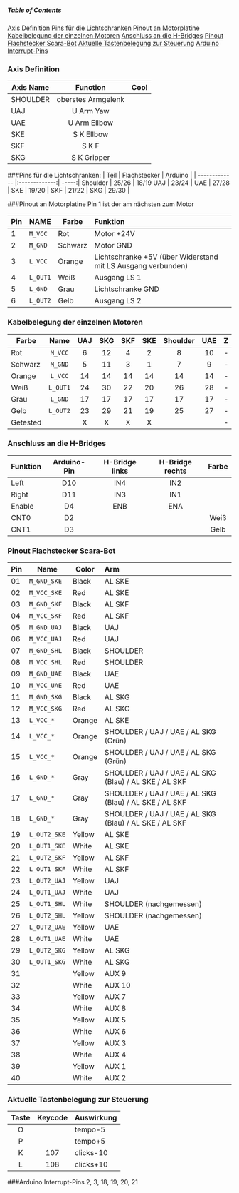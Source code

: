 ##### Table of Contents

[Axis Definition](#axis_def)
[Pins für die Lichtschranken](#pin_ls)
[Pinout an Motorplatine](#pin_motor)
[Kabelbelegung der einzelnen Motoren](#kabel_motor)
[Anschluss an die H-Bridges](#anschluss_hb)
[Pinout Flachstecker Scara-Bot](#pin_stecker)
[Aktuelle Tastenbelegung zur Steuerung](#tasten)
[Arduino Interrupt-Pins](#interrupt)

   
<a name="axis_def" href="#"></a>
### Axis Definition

| Axis Name     | Function      | Cool  |
| ------------- |:-------------:| -----:|
| SHOULDER | oberstes Armgelenk |
|UAJ        |U Arm Yaw       |    |
|UAE        |U Arm Ellbow       |    |
|SKE	|S K Ellbow       |    |
|SKF |S K F       |    |
|SKG |S K Gripper       |    |

<a name="pin_ls" href="#"></a>
###Pins für die Lichtschranken:
| Teil   | Flachstecker | Arduino |
| ------------- |:-------------:| -----:|
 Shoulder |     25/26    |  18/19
   UAJ    |     23/24    |
   UAE	  |     27/28    |
   SKE	  |     19/20    |
   SKF    |     21/22    |
   SKG 	  |     29/30    |

<a name="pin_motor" href="#"></a>
###Pinout an Motorplatine
Pin 1 ist der am nächsten zum Motor

|  Pin |  NAME  | Farbe   | Funktion
| ---- | ------ | ------- | :--------- 
  1   | `M_VCC`  | Rot     | Motor +24V
  2   | `M_GND`  | Schwarz | Motor GND 
  3   | `L_VCC`  | Orange  | Lichtschranke +5V (über Widerstand mit LS Ausgang verbunden)
  4   | `L_OUT1` | Weiß    | Ausgang LS 1
  5   | `L_GND`  | Grau    | Lichtschranke GND
  6   | `L_OUT2` | Gelb    | Ausgang LS 2
  
<a name="kabel_motor" href="#"></a>
### Kabelbelegung der einzelnen Motoren
| Farbe    | Name     | UAJ   | SKG   | SKF   | SKE   | Shoulder | UAE   | Z     |
| -------- | :------: | :---: | :---: | :---: | :---: | :------: | :---: | :---: |
| Rot      | `M_VCC`  | 6     | 12    | 4     | 2     | 8        | 10    | -     |
| Schwarz  | `M_GND`  | 5     | 11    | 3     | 1     | 7        | 9     | -     |
| Orange   | `L_VCC`  | 14    | 14    | 14    | 14    | 14       | 14    | -     |
| Weiß     | `L_OUT1` | 24    | 30    | 22    | 20    | 26       | 28    | -     |
| Grau     | `L_GND`  | 17    | 17    | 17    | 17    | 17       | 17    | -     |
| Gelb     | `L_OUT2` | 23    | 29    | 21    | 19    | 25       | 27    | -     |
| Getested |          | X     | X     | X     | X     |          |       | -     |

<a name="anschluss_hb" href="#"></a>
### Anschluss an die H-Bridges
| Funktion | Arduino-Pin | H-Bridge links | H-Bridge rechts | Farbe |
| -------- | :---------: | :------------: | :-------------: | :---: |
| Left     | D10         | IN4            | IN2             |
| Right    | D11         | IN3            | IN1             |
| Enable   | D4          | ENB            | ENA             |
| CNT0     | D2          |                |                 | Weiß
| CNT1     | D3          |                |                 | Gelb

<a name="pin_stecker" href="#"></a>
### Pinout Flachstecker Scara-Bot
| Pin  |   Name	 |   Color	|  Arm
| ---- | ------ | ------- | :--------- 
| 01	| `M_GND_SKE`    |    Black	| AL SKE
| 02	| `M_VCC_SKE`    |    Red		| AL SKE
| 03	| `M_GND_SKF`    |    Black	| AL SKF
| 04	| `M_VCC_SKF`    |    Red		| AL SKF
| 05      | `M_GND_UAJ`    |  Black	| UAJ
| 06	| `M_VCC_UAJ`    |    Red		| UAJ
| 07	| `M_GND_SHL`    |    Black	| SHOULDER
| 08	| `M_VCC_SHL`    |    Red		| SHOULDER
| 09      | `M_GND_UAE`    |  Black	| UAE
| 10      | `M_VCC_UAE`    |  Red		| UAE
| 11      | `M_GND_SKG`    |  Black	| AL SKG
| 12      | `M_VCC_SKG`    |  Red		| AL SKG
| 13      | `L_VCC_*` |          Orange	|AL SKE               
| 14      | `L_VCC_*` |          Orange	|SHOULDER / UAJ / UAE / AL SKG (Grün) 
| 15      | `L_VCC_*` |          Orange	|SHOULDER / UAJ / UAE / AL SKG (Grün)
| 16      | `L_GND_*` |          Gray        |SHOULDER / UAJ / UAE / AL SKG (Blau) / AL SKE / AL SKF
| 17      | `L_GND_*` |          Gray	|SHOULDER / UAJ / UAE / AL SKG (Blau) / AL SKE / AL SKF
| 18      | `L_GND_*` |          Gray	|SHOULDER / UAJ / UAE / AL SKG (Blau) / AL SKE / AL SKF
| 19      | `L_OUT2_SKE`   |  Yellow	| AL SKE
| 20      | `L_OUT1_SKE`   |  White	| AL SKE		
| 21      | `L_OUT2_SKF`   |  Yellow	| AL SKF
| 22      | `L_OUT1_SKF`   |  White	| AL SKF
| 23      | `L_OUT2_UAJ`   |  Yellow	| UAJ
| 24      | `L_OUT1_UAJ`   |  White	| UAJ
| 25      | `L_OUT1_SHL`   |  White	| SHOULDER (nachgemessen)
| 26      | `L_OUT2_SHL`   |  Yellow	| SHOULDER (nachgemessen)
| 27      | `L_OUT2_UAE`   |  Yellow	| UAE
| 28      | `L_OUT1_UAE`   |  White	| UAE
| 29      | `L_OUT2_SKG`   |  Yellow	| AL SKG
| 30      | `L_OUT1_SKG`   |  White	| AL SKG
| 31 | |                 Yellow	| AUX 9
| 32 | |                 White	| AUX 10
| 33 | |                 Yellow	| AUX 7
| 34 | |                 White	| AUX 8
| 35 | |                 Yellow	| AUX 5
| 36 | |                 White	| AUX 6
| 37 | |                 Yellow	| AUX 3
| 38 | |                 White	| AUX 4
| 39 | |                 Yellow	| AUX 1
| 40 | |                 White	| AUX 2

<a name="tasten" href="#"></a>
### Aktuelle Tastenbelegung zur Steuerung
| Taste | Keycode | Auswirkung |
| :---: | :-----: | ---------- |
| O |     | tempo-5 |
| P |     | tempo+5 |
| K | 107 | clicks-10 |
| L | 108 | clicks+10 |

<a name="interrupt" href="#"></a>
###Arduino Interrupt-Pins
2, 3, 18, 19, 20, 21

